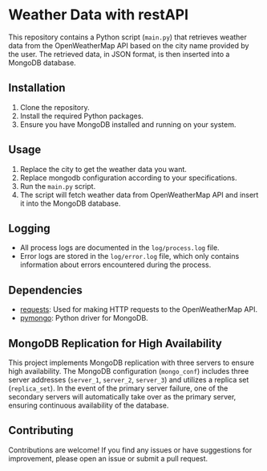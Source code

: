 # Weather Data with restAPI

This repository contains a Python script (`main.py`) that retrieves weather data from the OpenWeatherMap API based on the city name provided by the user. The retrieved data, in JSON format, is then inserted into a MongoDB database.

## Installation

1. Clone the repository.
2. Install the required Python packages.
3. Ensure you have MongoDB installed and running on your system.

## Usage

1. Replace the city to get the weather data you want.
2. Replace mongodb configuration according to your specifications.
3. Run the `main.py` script.
4. The script will fetch weather data from OpenWeatherMap API and insert it into the MongoDB database.

## Logging

- All process logs are documented in the `log/process.log` file.
- Error logs are stored in the `log/error.log` file, which only contains information about errors encountered during the process.


## Dependencies

- [requests](https://pypi.org/project/requests/): Used for making HTTP requests to the OpenWeatherMap API.
- [pymongo](https://pypi.org/project/pymongo/): Python driver for MongoDB.

## MongoDB Replication for High Availability

This project implements MongoDB replication with three servers to ensure high availability. The MongoDB configuration (`mongo_conf`) includes three server addresses (`server_1`, `server_2`, `server_3`) and utilizes a replica set (`replica_set`). In the event of the primary server failure, one of the secondary servers will automatically take over as the primary server, ensuring continuous availability of the database.

## Contributing

Contributions are welcome! If you find any issues or have suggestions for improvement, please open an issue or submit a pull request.
